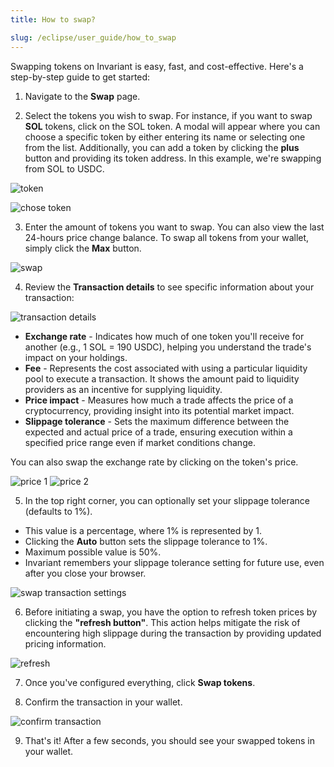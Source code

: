 ```yaml
---
title: How to swap?

slug: /eclipse/user_guide/how_to_swap
---
```


Swapping tokens on Invariant is easy, fast, and cost-effective. Here's a step-by-step guide to get started:

1. Navigate to the **Swap** page.

2. Select the tokens you wish to swap. For instance, if you want to swap **SOL** tokens, click on the SOL token. A modal will appear where you can choose a specific token by either entering its name or selecting one from the list. Additionally, you can add a token by clicking the **plus** button and providing its token address. In this example, we're swapping from SOL to USDC.

![token](/img/docs/app/token.png)

![chose token](/img/docs/app/chose_token.png)

3. Enter the amount of tokens you want to swap. You can also view the last 24-hours price change balance. To swap all tokens from your wallet, simply click the **Max** button.

![swap](/img/docs/app/swap.png)

4. Review the **Transaction details** to see specific information about your transaction:

![transaction details](/img/docs/app/transaction_details.png)

- **Exchange rate** - Indicates how much of one token you'll receive for another (e.g., 1 SOL = 190 USDC), helping you understand the trade's impact on your holdings.
- **Fee** - Represents the cost associated with using a particular liquidity pool to execute a transaction. It shows the amount paid to liquidity providers as an incentive for supplying liquidity.
- **Price impact** - Measures how much a trade affects the price of a cryptocurrency, providing insight into its potential market impact.
- **Slippage tolerance** - Sets the maximum difference between the expected and actual price of a trade, ensuring execution within a specified price range even if market conditions change.

You can also swap the exchange rate by clicking on the token's price.

![price 1](/img/docs/app/price1.png)
![price 2](/img/docs/app/price2.png)

5. In the top right corner, you can optionally set your slippage tolerance (defaults to 1%).

- This value is a percentage, where 1% is represented by 1.
- Clicking the **Auto** button sets the slippage tolerance to 1%.
- Maximum possible value is 50%.
- Invariant remembers your slippage tolerance setting for future use, even after you close your browser.

![swap transaction settings](/img/docs/app/swap_transaction_settings.png)

6. Before initiating a swap, you have the option to refresh token prices by clicking the **"refresh button"**. This action helps mitigate the risk of encountering high slippage during the transaction by providing updated pricing information.

![refresh](/img/docs/app/refresh.png)

7. Once you've configured everything, click **Swap tokens**.

8. Confirm the transaction in your wallet.

![confirm transaction](/img/docs/app/confirm_transaction.png)

9. That's it! After a few seconds, you should see your swapped tokens in your wallet.
